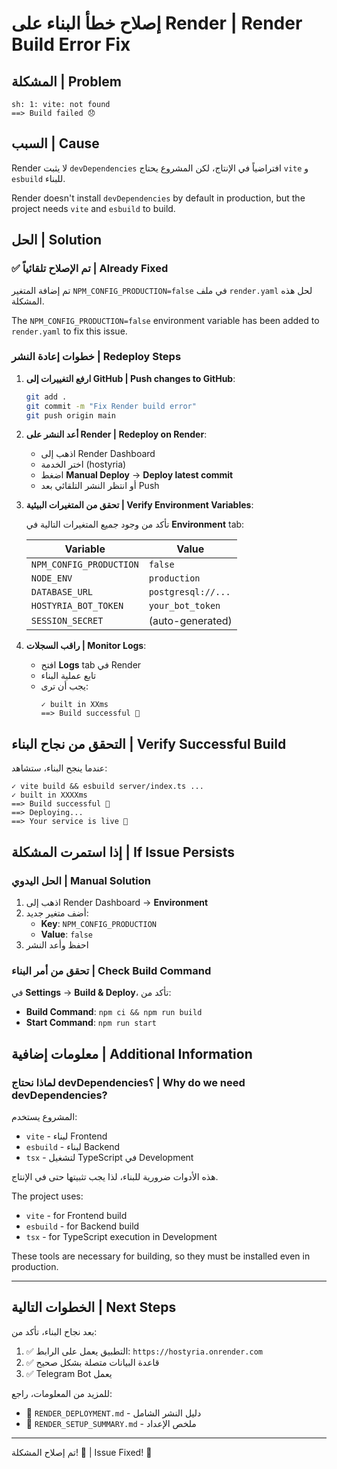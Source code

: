 # إصلاح خطأ البناء على Render | Render Build Error Fix

## المشكلة | Problem

```
sh: 1: vite: not found
==> Build failed 😞
```

## السبب | Cause

Render لا يثبت `devDependencies` افتراضياً في الإنتاج، لكن المشروع يحتاج `vite` و `esbuild` للبناء.

Render doesn't install `devDependencies` by default in production, but the project needs `vite` and `esbuild` to build.

## الحل | Solution

### ✅ تم الإصلاح تلقائياً | Already Fixed

تم إضافة المتغير `NPM_CONFIG_PRODUCTION=false` في ملف `render.yaml` لحل هذه المشكلة.

The `NPM_CONFIG_PRODUCTION=false` environment variable has been added to `render.yaml` to fix this issue.

### خطوات إعادة النشر | Redeploy Steps

1. **ارفع التغييرات إلى GitHub | Push changes to GitHub**:
   ```bash
   git add .
   git commit -m "Fix Render build error"
   git push origin main
   ```

2. **أعد النشر على Render | Redeploy on Render**:
   - اذهب إلى Render Dashboard
   - اختر الخدمة (hostyria)
   - اضغط **Manual Deploy** → **Deploy latest commit**
   - أو انتظر النشر التلقائي بعد Push

3. **تحقق من المتغيرات البيئية | Verify Environment Variables**:
   
   تأكد من وجود جميع المتغيرات التالية في **Environment** tab:
   
   | Variable | Value |
   |----------|-------|
   | `NPM_CONFIG_PRODUCTION` | `false` |
   | `NODE_ENV` | `production` |
   | `DATABASE_URL` | `postgresql://...` |
   | `HOSTYRIA_BOT_TOKEN` | `your_bot_token` |
   | `SESSION_SECRET` | (auto-generated) |

4. **راقب السجلات | Monitor Logs**:
   - افتح **Logs** tab في Render
   - تابع عملية البناء
   - يجب أن ترى:
     ```
     ✓ built in XXms
     ==> Build successful 🎉
     ```

## التحقق من نجاح البناء | Verify Successful Build

عندما ينجح البناء، ستشاهد:

```
✓ vite build && esbuild server/index.ts ...
✓ built in XXXXms
==> Build successful 🎉
==> Deploying...
==> Your service is live 🎉
```

## إذا استمرت المشكلة | If Issue Persists

### الحل اليدوي | Manual Solution

1. اذهب إلى Render Dashboard → **Environment**
2. أضف متغير جديد:
   - **Key**: `NPM_CONFIG_PRODUCTION`
   - **Value**: `false`
3. احفظ وأعد النشر

### تحقق من أمر البناء | Check Build Command

في **Settings** → **Build & Deploy**، تأكد من:

- **Build Command**: `npm ci && npm run build`
- **Start Command**: `npm run start`

## معلومات إضافية | Additional Information

### لماذا نحتاج devDependencies؟ | Why do we need devDependencies?

المشروع يستخدم:
- `vite` - لبناء Frontend
- `esbuild` - لبناء Backend
- `tsx` - لتشغيل TypeScript في Development

هذه الأدوات ضرورية للبناء، لذا يجب تثبيتها حتى في الإنتاج.

The project uses:
- `vite` - for Frontend build
- `esbuild` - for Backend build
- `tsx` - for TypeScript execution in Development

These tools are necessary for building, so they must be installed even in production.

---

## الخطوات التالية | Next Steps

بعد نجاح البناء، تأكد من:

1. ✅ التطبيق يعمل على الرابط: `https://hostyria.onrender.com`
2. ✅ قاعدة البيانات متصلة بشكل صحيح
3. ✅ Telegram Bot يعمل

للمزيد من المعلومات، راجع:
- 📄 `RENDER_DEPLOYMENT.md` - دليل النشر الشامل
- 📄 `RENDER_SETUP_SUMMARY.md` - ملخص الإعداد

---

تم إصلاح المشكلة! 🎉 | Issue Fixed! 🎉
